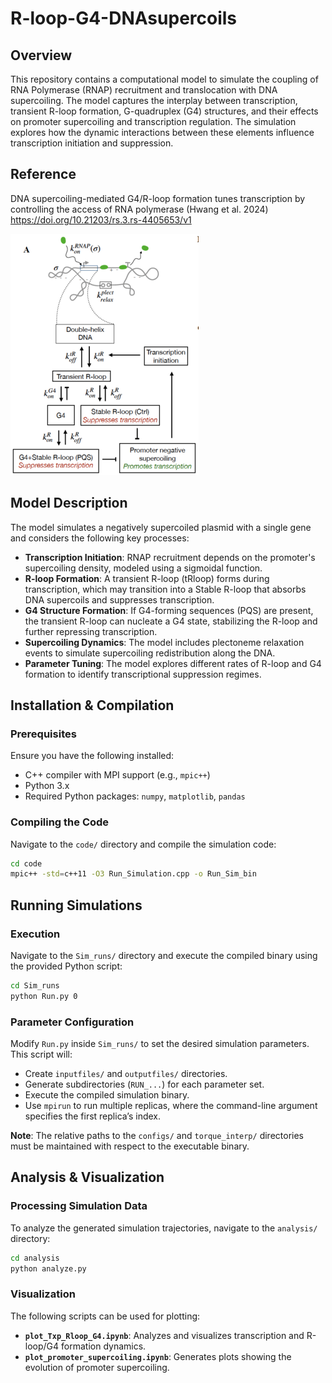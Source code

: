 # R-loop-G4-DNAsupercoils

## Overview
This repository contains a computational model to simulate the coupling of RNA Polymerase (RNAP) recruitment and translocation with DNA supercoiling. The model captures the interplay between transcription, transient R-loop formation, G-quadruplex (G4) structures, and their effects on promoter supercoiling and transcription regulation. The simulation explores how the dynamic interactions between these elements influence transcription initiation and suppression.

## Reference
DNA supercoiling-mediated G4/R-loop formation
tunes transcription by controlling the access of RNA
polymerase (Hwang et al. 2024) https://doi.org/10.21203/rs.3.rs-4405653/v1

![Model Schematic](images/model-1.png)

## Model Description
The model simulates a negatively supercoiled plasmid with a single gene and considers the following key processes:
- **Transcription Initiation**: RNAP recruitment depends on the promoter's supercoiling density, modeled using a sigmoidal function.
- **R-loop Formation**: A transient R-loop (tRloop) forms during transcription, which may transition into a Stable R-loop that absorbs DNA supercoils and suppresses transcription.
- **G4 Structure Formation**: If G4-forming sequences (PQS) are present, the transient R-loop can nucleate a G4 state, stabilizing the R-loop and further repressing transcription.
- **Supercoiling Dynamics**: The model includes plectoneme relaxation events to simulate supercoiling redistribution along the DNA.
- **Parameter Tuning**: The model explores different rates of R-loop and G4 formation to identify transcriptional suppression regimes.

## Installation & Compilation
### Prerequisites
Ensure you have the following installed:
- C++ compiler with MPI support (e.g., `mpic++`)
- Python 3.x
- Required Python packages: `numpy`, `matplotlib`, `pandas`

### Compiling the Code
Navigate to the `code/` directory and compile the simulation code:
```sh
cd code
mpic++ -std=c++11 -O3 Run_Simulation.cpp -o Run_Sim_bin
```

## Running Simulations
### Execution
Navigate to the `Sim_runs/` directory and execute the compiled binary using the provided Python script:
```sh
cd Sim_runs
python Run.py 0
```

### Parameter Configuration
Modify `Run.py` inside `Sim_runs/` to set the desired simulation parameters. This script will:
- Create `inputfiles/` and `outputfiles/` directories.
- Generate subdirectories (`RUN_...`) for each parameter set.
- Execute the compiled simulation binary.
- Use `mpirun` to run multiple replicas, where the command-line argument specifies the first replica’s index.

**Note**: The relative paths to the `configs/` and `torque_interp/` directories must be maintained with respect to the executable binary.

## Analysis & Visualization
### Processing Simulation Data
To analyze the generated simulation trajectories, navigate to the `analysis/` directory:
```sh
cd analysis
python analyze.py
```

### Visualization
The following scripts can be used for plotting:
- **`plot_Txp_Rloop_G4.ipynb`**: Analyzes and visualizes transcription and R-loop/G4 formation dynamics.
- **`plot_promoter_supercoiling.ipynb`**: Generates plots showing the evolution of promoter supercoiling.




